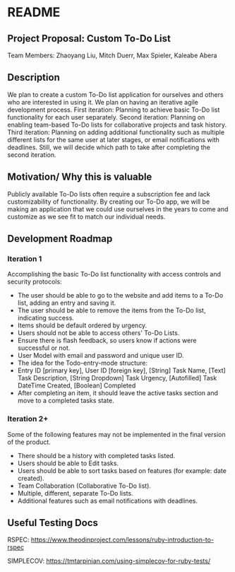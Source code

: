 # README
## Project Proposal: Custom To-Do List
Team Members: Zhaoyang Liu, Mitch Duerr, Max Spieler, Kaleabe Abera

## Description
We plan to create a custom To-Do list application for ourselves and others who are interested in using it.
We plan on having an iterative agile development process.
First iteration: Planning to achieve basic To-Do list functionality for each user separately.
Second iteration: Planning on enabling team-based To-Do lists for collaborative projects and task history.
Third iteration: Planning on adding additional functionality such as multiple different lists for the same user at later stages, or email notifications with deadlines. Still, we will decide which path to take after completing the second iteration.

## Motivation/ Why this is valuable
Publicly available To-Do lists often require a subscription fee and lack customizability of functionality.
By creating our To-Do app, we will be making an application that we could use ourselves in the years to come and customize as we see fit to match our individual needs.

## Development Roadmap
### Iteration 1
Accomplishing the basic To-Do list functionality with access controls and security protocols:
- The user should be able to go to the website and add items to a To-Do list, adding an entry and saving it.
- The user should be able to remove the items from the To-Do list, indicating success.
- Items should be default ordered by urgency.
- Users should not be able to access others' To-Do Lists. 
- Ensure there is flash feedback, so users know if actions were successful or not.
- User Model with email and password and unique user ID.
- The idea for the Todo-entry-mode structure:
- Entry ID [primary key], User ID [foreign key], [String] Task Name, [Text] Task Description, [String Dropdown] Task Urgency, [Autofilled] Task DateTime Created, [Boolean] Completed
- After completing an item, it should leave the active tasks section and move to a completed tasks state.

### Iteration 2+
Some of the following features may not be implemented in the final version of the product.
- There should be a history with completed tasks listed.
- Users should be able to Edit tasks.
- Users should be able to sort tasks based on features (for example: date created).
- Team Collaboration (Collaborative To-Do list).
- Multiple, different, separate To-Do lists.
- Additional features such as email notifications with deadlines.


## Useful Testing Docs
RSPEC: https://www.theodinproject.com/lessons/ruby-introduction-to-rspec

SIMPLECOV: https://tmtarpinian.com/using-simplecov-for-ruby-tests/